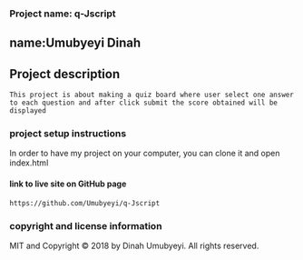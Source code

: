 ### Project name: q-Jscript
 
  ## name:Umubyeyi Dinah
## Project description
```This project is about making a quiz board where user select one answer to each question and after click submit the score obtained will be displayed```
### project setup instructions

In order to have my project on your computer, you can clone it and open index.html
#### link to live site on GitHub page
```https://github.com/Umubyeyi/q-Jscript```
### copyright and license information
MIT and Copyright © 2018 by Dinah Umubyeyi. All rights reserved.